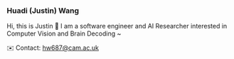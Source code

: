 ### Huadi (Justin) Wang

Hi, this is Justin 👋 I am a software engineer and AI Researcher interested in Computer Vision and Brain Decoding ~

✉️ Contact: hw687@cam.ac.uk


